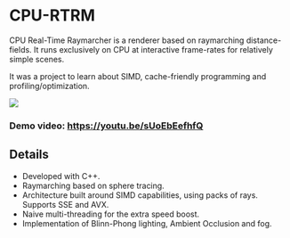 # CPU-RTRM

CPU Real-Time Raymarcher is a renderer based on raymarching distance-fields. It runs exclusively on CPU at interactive frame-rates for relatively simple scenes.

It was a project to learn about SIMD, cache-friendly programming and profiling/optimization.

![](http://www.bmlourenco.com/public/images/cpu-rtrm/list.jpg)

### Demo video: https://youtu.be/sUoEbEefhfQ

## Details
  * Developed with C++.
  * Raymarching based on sphere tracing.
  * Architecture built around SIMD capabilities, using packs of rays. Supports SSE and AVX.
  * Naive multi-threading for the extra speed boost.
  * Implementation of Blinn-Phong lighting, Ambient Occlusion and fog.
